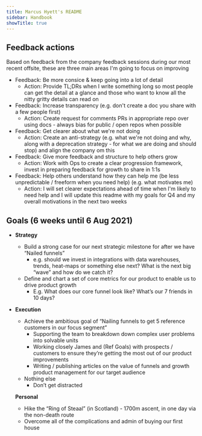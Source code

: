 ```yaml
---
title: Marcus Hyett's README
sidebar: Handbook
showTitle: true
---
```


## Feedback actions
Based on feedback from the company feedback sessions during our most recent offsite, these are three main areas I'm going to focus on improving
* Feedback: Be more consice & keep going into a lot of detail
    * Action: Provide TL;DRs when I write something long so most people can get the detail at a glance and those who want to know all the nitty gritty details can read on
* Feedback: Increase transparency (e.g. don't create a doc you share with a few people first)
    * Action: Create request for comments PRs in appropriate repo over using docs - always bias for public / open repos when possible
* Feedback: Get clearer about what we're not doing
    * Action: Create an anti-strategy (e.g. what we're not doing and why, along with a deprecation strategy - for what we are doing and should stop) and align the company om this
* Feedback: Give more feedback and structure to help others grow 
    * Action: Work with Ops to create a clear progression framework, invest in preparing feedback for growth to share in 1:1s
* Feedback: Help others understand how they can help me (be less unpredictable / freeform when you need help) (e.g. what motivates me)
    * Action: I will set clearer expectations ahead of time when I'm likely to need help and I will update this readme with my goals for Q4 and my overall motivations in the next two weeks

## Goals (6 weeks until 6 Aug 2021)

*   **Strategy**
    *   Build a strong case for our next strategic milestone for after we have “Nailed funnels”
        *   e.g. should we invest in integrations with data warehouses, trends, heat-maps or something else next? What is the next big “wave” and how do we catch it?
    *   Define and chart a set of core metrics for our product to enable us to drive product growth
        *   E.g. What does our core funnel look like? What’s our 7 friends in 10 days?
*   **Execution**
    *   Achieve the ambitious goal of “Nailing funnels to get 5 reference customers in our focus segment” 
        *   Supporting the team to breakdown down complex user problems into solvable units
        *   Working closely James and (Ref Goals) with prospects / customers to ensure they’re getting the most out of our product improvements
        *   Writing / publishing articles on the value of funnels and growth product management for our target audience
    *   Nothing else
        *   Don’t get distracted

    **Personal**

    *   Hike the “Ring of Steaal” (in Scotland) - 1700m ascent, in one day via the non-death route
    *   Overcome all of the complications and admin of buying our first house
